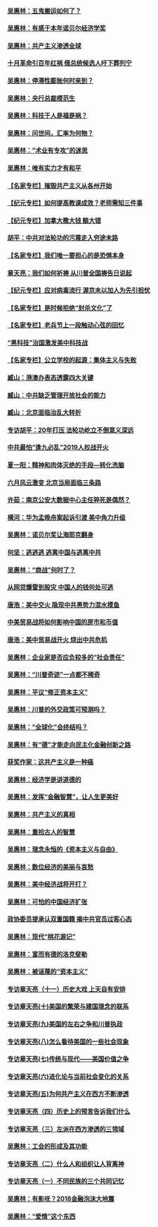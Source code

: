 #### [吴惠林：五鬼搬运如何了？](../pages/nsc423/n9925338.md?t=03131006)
#### [吴惠林：有感于本年诺贝尔经济学奖](../pages/nsc423/n9871883.md?t=03131006)
#### [吴惠林：共产主义渗透全球](../pages/nsc423/n9812748.md?t=03131006)
#### [十月革命引百年红祸 俄总统候选人吁下葬列宁](../pages/nsc423/n9810182.md?t=03131006)
#### [吴惠林：停滞性膨胀何时来到？](../pages/nsc423/n9764136.md?t=03131006)
#### [吴惠林：央行总裁模范生](../pages/nsc423/n9728134.md?t=03131006)
#### [吴惠林：科技于人是福是祸？](../pages/nsc423/n9672982.md?t=03131006)
#### [吴惠林：问世间，汇率为何物？](../pages/nsc423/n9621788.md?t=03131006)
#### [吴惠林：“术业有专攻”的迷思](../pages/nsc423/n9580363.md?t=03131006)
#### [吴惠林：唯有实力才有和平](../pages/nsc423/n9529599.md?t=03131006)
#### [【名家专栏】摧毁共产主义从各州开始](../pages/nsc423/n13076376.md?t=03131006)
#### [【纪元专栏】如何提高教课成效？老师需知三件事](../pages/nsc423/n12417848.md?t=03131006)
#### [【纪元专栏】加拿大撒大钱 酿大错](../pages/nsc423/n12406564.md?t=03131006)
#### [胡平：中共对法轮功的污蔑走入穷途末路](../pages/nsc423/n12266737.md?t=03131006)
#### [【名家专栏】我们唯一要担心的是恐惧本身](../pages/nsc423/n12073492.md?t=03131006)
#### [章天亮：我们如何祈祷 从川普全国祷告日说起](../pages/nsc423/n11944627.md?t=03131006)
#### [【纪元专栏】应对病毒流行 渥京未以加人为先引担忧](../pages/nsc423/n11875714.md?t=03131006)
#### [【名家专栏】是时候拒绝“封杀文化”了](../pages/nsc423/n11814093.md?t=03131006)
#### [【名家专栏】老兵节上一段触动心弦的回忆](../pages/nsc423/n11646016.md?t=03131006)
#### [“黑科技”治国激发美中科技战](../pages/nsc423/n11638056.md?t=03131006)
#### [【名家专栏】公立学校的起源：集体主义与失败](../pages/nsc423/n11601833.md?t=03131006)
#### [臧山：港澳办表态透露四大关键](../pages/nsc423/n11421628.md?t=03131006)
#### [臧山：中共缺乏管理开放社会的能力](../pages/nsc423/n11407457.md?t=03131006)
#### [臧山：北京面临治乱大转折](../pages/nsc423/n11406895.md?t=03131006)
#### [专访胡平：20年打压 法轮功屹立不倒意义深远](../pages/nsc423/n11398800.md?t=03131006)
#### [中共最怕“逢九必乱”2019人权战开火](../pages/nsc423/n11385248.md?t=03131006)
#### [夏一阳：精神和肉体灭绝的手段—转化洗脑](../pages/nsc423/n11368250.md?t=03131006)
#### [六月风云激变 北京当局面临三条路](../pages/nsc423/n11313668.md?t=03131006)
#### [许茹：南京公安大数据中心主任猝死是偶然？](../pages/nsc423/n11064744.md?t=03131006)
#### [横河：华为孟晚舟案起诉引渡 美中角力升级](../pages/nsc423/n11027230.md?t=03131006)
#### [吴惠林：诺贝尔奖让海耶克翻身](../pages/nsc423/n10890049.md?t=03131006)
#### [何坚：逃逃逃 逃离中国与逃离中共](../pages/nsc423/n10592891.md?t=03131006)
#### [吴惠林：“商战”何时了？](../pages/nsc423/n10573558.md?t=03131006)
#### [从网贷爆雷到股灾 中国人的钱何处可逃](../pages/nsc423/n10572800.md?t=03131006)
#### [唐浩：美中交火 隐现中共黑势力混水摸鱼](../pages/nsc423/n10544040.md?t=03131006)
#### [中美贸易战将如何影响中国的房市和币值](../pages/nsc423/n10543697.md?t=03131006)
#### [唐浩：美中贸易战开火 烧出中共危机](../pages/nsc423/n10540126.md?t=03131006)
#### [吴惠林：企业家是否应负较多的“社会责任”](../pages/nsc423/n10535022.md?t=03131006)
#### [吴惠林：“川普奇迹”一点都不稀奇](../pages/nsc423/n10512808.md?t=03131006)
#### [吴惠林：平议“修正资本主义”](../pages/nsc423/n10495724.md?t=03131006)
#### [吴惠林：川普的外交政策可预测吗？](../pages/nsc423/n10462387.md?t=03131006)
#### [吴惠林：“全球化”会终结吗？](../pages/nsc423/n10452838.md?t=03131006)
#### [吴惠林：有“德”才能走向民主化金融创新之路](../pages/nsc423/n10432292.md?t=03131006)
#### [获奖作家：这共产主义是一种癌](../pages/nsc423/n10431541.md?t=03131006)
#### [吴惠林：经济学是讲道德的](../pages/nsc423/n10398014.md?t=03131006)
#### [吴惠林：发挥“金融智慧”，让人生更美好](../pages/nsc423/n10375019.md?t=03131006)
#### [吴惠林：共产主义的真相](../pages/nsc423/n10351394.md?t=03131006)
#### [吴惠林：重拾古人的智慧](../pages/nsc423/n10337691.md?t=03131006)
#### [吴惠林：理念永恒的《资本主义与自由》](../pages/nsc423/n10316274.md?t=03131006)
#### [吴惠林：数位经济的美丽与哀愁](../pages/nsc423/n10292946.md?t=03131006)
#### [吴惠林：美中经济战将开打？](../pages/nsc423/n10258825.md?t=03131006)
#### [吴惠林：可怕的中国经济扩张](../pages/nsc423/n10219147.md?t=03131006)
#### [政协委员提承认双重国籍 揭中共官员过客心态](../pages/nsc423/n10208809.md?t=03131006)
#### [吴惠林：现代“桃花源记”](../pages/nsc423/n10185234.md?t=03131006)
#### [吴惠林：富而有德的洛克斐勒](../pages/nsc423/n10142264.md?t=03131006)
#### [吴惠林：被诬蔑的“资本主义”](../pages/nsc423/n10124816.md?t=03131006)
#### [专访章天亮（十一）历史大戏 上天自有安排](../pages/nsc423/n10094905.md?t=03131006)
#### [专访章天亮(十)美国的繁荣与建国理念的联系](../pages/nsc423/n10094899.md?t=03131006)
#### [专访章天亮(九)美国的左右之争和川普执政](../pages/nsc423/n10094889.md?t=03131006)
#### [专访章天亮(八)怎么看待美国的一些社会现象](../pages/nsc423/n10094857.md?t=03131006)
#### [专访章天亮(七)传统与现代——美国价值之争](../pages/nsc423/n10093140.md?t=03131006)
#### [专访章天亮(六)进化论与当前社会变化的关系](../pages/nsc423/n10092036.md?t=03131006)
#### [专访章天亮(五)为何共产主义在西方不断渗透](../pages/nsc423/n10083620.md?t=03131006)
#### [专访章天亮（四）历史上的预言告诉我们什么](../pages/nsc423/n10083606.md?t=03131006)
#### [专访章天亮（三）左派在西方渗透的三领域](../pages/nsc423/n10081115.md?t=03131006)
#### [吴惠林：工会的形成及其功能](../pages/nsc423/n10080633.md?t=03131006)
#### [专访章天亮（二）什么人和组织让人背离神](../pages/nsc423/n10076637.md?t=03131006)
#### [专访章天亮（一）不同民族的三个共同记忆](../pages/nsc423/n10074188.md?t=03131006)
#### [吴惠林：有影呒？2018金融泡沫大地震](../pages/nsc423/n10040534.md?t=03131006)
#### [吴惠林：“爱情”这个东西](../pages/nsc423/n10019423.md?t=03131006)
